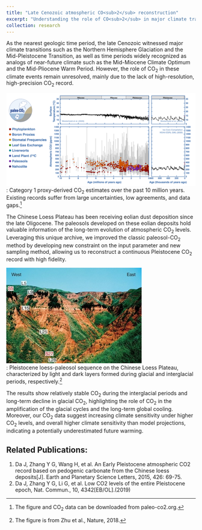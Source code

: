 ```yaml
---
title: "Late Cenozoic atmospheric CO<sub>2</sub> reconstruction"
excerpt: "Understanding the role of CO<sub>2</sub> in major climate transitions. <br/><br/><img src='/images/65MaCO2.jpg'>"
collection: research
---
```



As the nearest geologic time period, the late Cenozoic witnessed major climate transitions such as the Northern Hemisphere Glaciation and the Mid-Pleistocene Transition, as well as time periods widely recognized as analogs of near-future climate such as the Mid-Miocene Climate Optimum and the Mid-Pliocene Warm Period. However, the role of CO<sub>2</sub> in these climate events remain unresolved, mainly due to the lack of high-resolution, high-precision CO<sub>2</sub> record.    

![Atmospheric CO2 levels over the past 10 Ma](/images/10Ma_co2_plot.png)       
: Category 1 proxy-derived CO<sub>2</sub> estimates over the past 10 million years. Existing records suffer from large uncertainties, low agreements, and data gaps.[^1]       

The Chinese Loess Plateau has been receiving eolian dust deposition since the late Oligocene. The paleosols developed on these eolian deposits hold valuable information of the long-term evolution of atmospheric CO<sub>2</sub> levels. Leveraging this unique archive, we improved the classic paleosol-CO<sub>2</sub> method by developing new constraint on the input parameter and new sampling method, allowing us to reconstruct a continuous Pleistocene CO<sub>2</sub> record with high fidelity. 

![Pleistocene loess-paleosol sequence](/images/loess-paleosol.jpg)      
: Pleistocene loess-paleosol sequence on the Chinese Loess Plateau, characterized by light and dark layers formed during glacial and interglacial periods, respectively.[^2]   

The results show relatively stable CO<sub>2</sub> during the interglacial periods and long-term decline in glacial CO<sub>2</sub>, highlighting the role of CO<sub>2</sub> in the amplification of the glacial cycles and the long-term global cooling. Moreover, our CO<sub>2</sub> data suggest increasing climate sensitivity under higher CO<sub>2</sub> levels, and overall higher climate sensitivity than model projections, indicating a potentially underestimated future warming.    

[^1]: The figure and CO<sub>2</sub> data can be downloaded from paleo-co2.org.    
[^2]: The figure is from Zhu et al., Nature, 2018. 

## Related Publications:

   1. Da J, Zhang Y G, Wang H, et al. An Early Pleistocene atmospheric CO2 record based on pedogenic carbonate from the Chinese loess deposits[J]. Earth and Planetary Science Letters, 2015, 426: 69-75. 
   2. Da J, Zhang Y G, Li G, et al. Low CO2 levels of the entire Pleistocene epoch, Nat. Commun., 10, 4342[EB/OL].(2019) 


